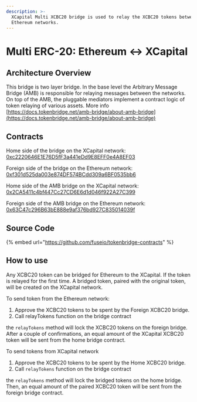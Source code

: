 ```yaml
---
description: >-
  XCapital Multi XCBC20 bridge is used to relay the XCBC20 tokens between XCapital and
  Ethereum networks.
---
```


# Multi ERC-20: Ethereum ↔ XCapital

## Architecture Overview

This bridge is two layer bridge. In the base level the  Arbitrary Message Bridge \(AMB\) is responsible for relaying messages between the networks. On top of the AMB,  the pluggable mediators implement a contract logic of token relaying of various assets. More info [https://docs.tokenbridge.net/amb-bridge/about-amb-bridge](https://docs.tokenbridge.net/amb-bridge/about-amb-bridge)

## Contracts

Home side of the bridge on the XCapital network: [0xc2220646E1E76D5fF3a441eDd9E8EFF0e4A8EF03](https://xcscan.com/address/0xc2220646E1E76D5fF3a441eDd9E8EFF0e4A8EF03)

Foreign side of the bridge on the Ethereum network: [0xf301d525da003e874DF574BCdd309a6BF0535bb6](https://etherscan.io/address/0xf301d525da003e874DF574BCdd309a6BF0535bb6)

Home side of the AMB bridge on the XCapital network: [0x2CA5411c4bf447Cc27CD6E6d1d046f922A27C399](https://xcscan.com/address/0x2CA5411c4bf447Cc27CD6E6d1d046f922A27C399/transactions)

Foreign side of the AMB bridge on the Ethereum network: [0x63C47c296B63bE888e9af376bd927C835014039f](https://etherscan.io/address/0x63C47c296B63bE888e9af376bd927C835014039f)

## Source Code

{% embed url="https://github.com/fuseio/tokenbridge-contracts" %}

## How to use

Any XCBC20 token can be bridged for Ethereum to the XCapital. If the token is relayed for the first time. A bridged token, paired with the original token, will be created on the XCapital network. 

To send token from the Ethereum network:

1. Approve the XCBC20 tokens to be spent by the Foreign XCBC20 bridge. 
2. Call relayTokens function on the bridge contract

the `relayTokens` method will lock the XCBC20 tokens on the foreign bridge. After a couple of confirmations, an equal amount of the XCapital XCBC20 token will be sent from the home bridge contract.

To send tokens from XCapital network

1. Approve the XCBC20 tokens to be spent by the Home XCBC20 bridge. 
2. Call `relayTokens` function on the bridge contract

the `relayTokens` method will lock the bridged tokens on the home bridge. Then, an equal amount of the paired XCBC20 token will be sent from the foreign bridge contract.



